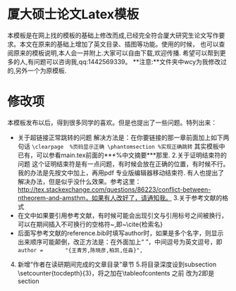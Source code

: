 
# 厦大硕士论文Latex模板
本模板是在网上找的模板的基础上修改而成,已经完全符合厦大研究生论文写作要求。本文在原来的基础上增加了英文目录、插图等功能。使用的时候，
也可以查阅原来的模板说明,本人会一并附上.大家可以自由下载,欢迎传播. 希望可以帮到更多的人,有问题可以咨询我,qq:1442569339。
**注意:**文件夹中wcy为我修改过的,另外一个为原模板.
# 修改项
 本模板发布以后，得到很多同学的喜欢。但是也提出了一些问题。特列出来：
 - 关于超链接正常跳转的问题
 解决方法是：在你要链接的那一章前面加上如下两句话
 ``
\clearpage  %页码显示正确
\phantomsection %实现正确跳转
``
其实模板中已有，可以参看main.tex前面的***%中文摘要***那里.
2.关于证明结束符的问题
这个证明结束符是有一点问题，有时候会放在正确的位置，有时候不行。我的办法是先按文中加上，再用pdf 专业版编辑器移动结束符.
有人也提出了解决办法，但是似乎没什么效果。参考这里：http://tex.stackexchange.com/questions/86223/conflict-between-ntheorem-and-amsthm，如果有人改好了，请通知我。
3.关于参考文献的格式
 - 在文中如果要引用参考文献，有时候可能会出现引文与引用标号之间被换行，可以在期间插入不可换行的空格符~,即~\cite{检索名}
 - 后面写参考文献的reference.bib时填写author时，如果是多个名字，则显示出来顺序可能颠倒，改正方法是：在外面加上“ ”，中间逗号为英文逗号，即
   `` author =       "{王青芳,陈晓彦,柏凯,任淼}",``
4. 新增“作者在读研期间完成的文章目录”章节
5.将目录深度设到subsection
  \setcounter{tocdepth}{3}，将之加在\tableofcontents 之前
改为2即是section